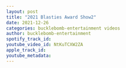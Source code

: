```yaml
---
layout: post
title: "2021 Blasties Award Show2"
date: 2021-12-26
categories: bucklebomb-entertainment videos
author: bucklebomb-entertainment
spotify_track_id: 
youtube_video_id: NtKuTCXW2ZA
apple_track_id: 
youtube_metadata: 
---
```

